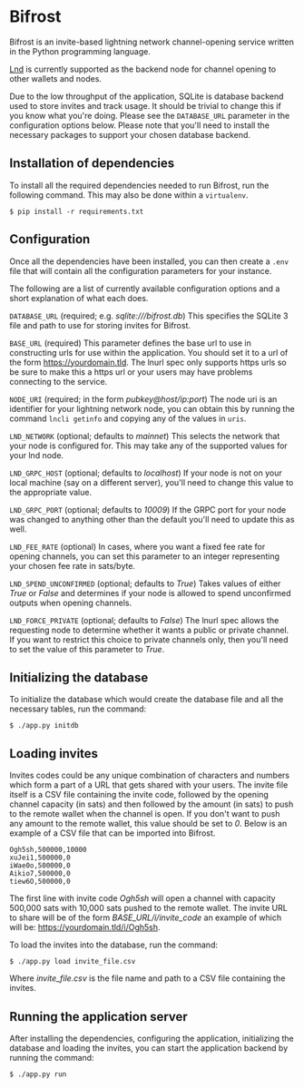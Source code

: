 # Bifrost
Bifrost is an invite-based lightning network channel-opening service written in 
the Python programming language.

[Lnd](https://github.com/lightningnetwork/lnd/) is currently supported as the backend node for channel opening to other 
wallets and nodes.

Due to the low throughput of the application, SQLite is database backend used to 
store invites and track usage. It should be trivial to change this if you know 
what you're doing. Please see the `DATABASE_URL` parameter in the configuration 
options below. Please note that you'll need to install the necessary packages to 
support your chosen database backend.


## Installation of dependencies

To install all the required dependencies needed to run Bifrost, run the following 
command. This may also be done within a `virtualenv`.

```
$ pip install -r requirements.txt
```


## Configuration

Once all the dependencies have been installed, you can then create a `.env` file 
that will contain all the configuration parameters for your instance.

The following are a list of currently available configuration options and a 
short explanation of what each does.

`DATABASE_URL` (required; e.g. *sqlite:///bifrost.db*)
This specifies the SQLite 3 file and path to use for storing invites for Bifrost.

`BASE_URL` (required)
This parameter defines the base url to use in constructing urls for use within 
the application. You should set it to a url of the form https://yourdomain.tld. 
The lnurl spec only supports https urls so be sure to make this a https url or 
your users may have problems connecting to the service.

`NODE_URI` (required; in the form *pubkey@host/ip:port*)
The node uri is an identifier for your lightning network node, you can obtain this 
by running the command `lncli getinfo` and copying any of the values in `uris`.

`LND_NETWORK` (optional; defaults to *mainnet*)
This selects the network that your node is configured for. This may take any of 
the supported values for your lnd node.

`LND_GRPC_HOST` (optional; defaults to *localhost*)
If your node is not on your local machine (say on a different server), you'll 
need to change this value to the appropriate value.

`LND_GRPC_PORT` (optional; defaults to *10009*)
If the GRPC port for your node was changed to anything other than the default 
you'll need to update this as well.

`LND_FEE_RATE` (optional)
In cases, where you want a fixed fee rate for opening channels, you can set this 
parameter to an integer representing your chosen fee rate in sats/byte.

`LND_SPEND_UNCONFIRMED` (optional; defaults to *True*)
Takes values of either *True* or *False* and determines if your node is allowed 
to spend unconfirmed outputs when opening channels.

`LND_FORCE_PRIVATE` (optional; defaults to *False*)
The lnurl spec allows the requesting node to determine whether it wants a public 
or private channel. If you want to restrict this choice to private channels only, 
then you'll need to set the value of this parameter to *True*.


## Initializing the database

To initialize the database which would create the database file and all the 
necessary tables, run the command:

```
$ ./app.py initdb
```


## Loading invites

Invites codes could be any unique combination of characters and numbers which 
form a part of a URL that gets shared with your users. The invite file itself is 
a CSV file containing the invite code, followed by the opening channel capacity 
(in sats) and then followed by the amount (in sats) to push to the remote wallet 
when the channel is open. If you don't want to push any amount to the remote 
wallet, this value should be set to *0*. Below is an example of a CSV file that 
can be imported into Bifrost.

```
Ogh5sh,500000,10000
xuJei1,500000,0
iWae0o,500000,0
Aikio7,500000,0
tiew6O,500000,0
```

The first line with invite code *Ogh5sh* will open a channel with capacity 
500,000 sats with 10,000 sats pushed to the remote wallet. The invite URL to 
share will be of the form *BASE_URL/i/invite_code* an example of which will be: 
https://yourdomain.tld/i/Ogh5sh.

To load the invites into the database, run the command:

```
$ ./app.py load invite_file.csv
```

Where *invite_file.csv* is the file name and path to a CSV file containing the 
invites.


## Running the application server

After installing the dependencies, configuring the application, initializing 
the database and loading the invites, you can start the application backend by 
running the command:

```
$ ./app.py run
```
